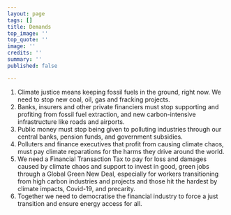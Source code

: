 ```yaml
---
layout: page
tags: []
title: Demands
top_image: ''
top_quote: ''
image: ''
credits: ''
summary: ''
published: false

---
```

1. Climate justice means keeping fossil fuels in the ground, right now. We need to stop new coal, oil, gas and fracking projects.
2. Banks, insurers and other private financiers must stop supporting and profiting from fossil fuel extraction, and new carbon-intensive infrastructure like roads and airports.
3. Public money must stop being given to polluting industries through our central banks, pension funds, and government subsidies.
4. Polluters and finance executives that profit from causing climate chaos, must pay climate reparations for the harms they drive around the world.
5. We need a Financial Transaction Tax to pay for loss and damages caused by climate chaos and support to invest in good, green jobs through a Global Green New Deal, especially for workers transitioning from high carbon industries and projects and those hit the hardest by climate impacts, Covid-19, and precarity.
6. Together we need to democratise the financial industry to force a just transition and ensure energy access for all.